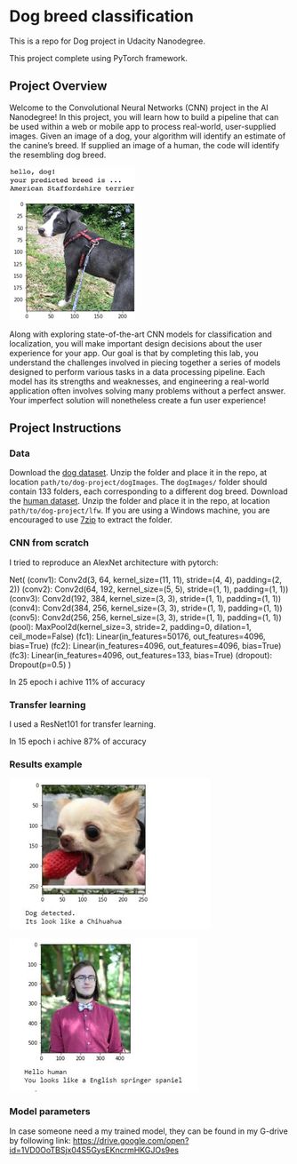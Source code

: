 [//]: # (Image References)

[image1]: ./images/sample_dog_output.png "Sample Output"
[image2]: ./images/result_dog.JPG "example of the dog result"
[image3]: ./images/result_human.JPG  "example of the human result"

# Dog breed classification 

This is a repo for Dog project in Udacity Nanodegree.

This project complete using PyTorch framework.

## Project Overview

Welcome to the Convolutional Neural Networks (CNN) project in the AI Nanodegree! In this project, you will learn how to build a pipeline that can be used within a web or mobile app to process real-world, user-supplied images.  Given an image of a dog, your algorithm will identify an estimate of the canine’s breed.  If supplied an image of a human, the code will identify the resembling dog breed.  

![Sample Output][image1]

Along with exploring state-of-the-art CNN models for classification and localization, you will make important design decisions about the user experience for your app.  Our goal is that by completing this lab, you understand the challenges involved in piecing together a series of models designed to perform various tasks in a data processing pipeline.  Each model has its strengths and weaknesses, and engineering a real-world application often involves solving many problems without a perfect answer.  Your imperfect solution will nonetheless create a fun user experience!


## Project Instructions

### Data
Download the [dog dataset](https://s3-us-west-1.amazonaws.com/udacity-aind/dog-project/dogImages.zip).  Unzip the folder and place it in the repo, at location `path/to/dog-project/dogImages`.  The `dogImages/` folder should contain 133 folders, each corresponding to a different dog breed.
Download the [human dataset](http://vis-www.cs.umass.edu/lfw/lfw.tgz).  Unzip the folder and place it in the repo, at location `path/to/dog-project/lfw`.  If you are using a Windows machine, you are encouraged to use [7zip](http://www.7-zip.org/) to extract the folder. 

### CNN from scratch

I tried to reproduce an AlexNet architecture with pytorch:

Net(
  (conv1): Conv2d(3, 64, kernel_size=(11, 11), stride=(4, 4), padding=(2, 2))
  (conv2): Conv2d(64, 192, kernel_size=(5, 5), stride=(1, 1), padding=(1, 1))
  (conv3): Conv2d(192, 384, kernel_size=(3, 3), stride=(1, 1), padding=(1, 1))
  (conv4): Conv2d(384, 256, kernel_size=(3, 3), stride=(1, 1), padding=(1, 1))
  (conv5): Conv2d(256, 256, kernel_size=(3, 3), stride=(1, 1), padding=(1, 1))
  (pool): MaxPool2d(kernel_size=3, stride=2, padding=0, dilation=1, ceil_mode=False)
  (fc1): Linear(in_features=50176, out_features=4096, bias=True)
  (fc2): Linear(in_features=4096, out_features=4096, bias=True)
  (fc3): Linear(in_features=4096, out_features=133, bias=True)
  (dropout): Dropout(p=0.5)
)

In 25 epoch i achive 11% of accuracy

### Transfer learning

I used a ResNet101 for transfer learning.

In 15 epoch i achive 87% of accuracy

### Results example

![image2]

![image3]

### Model parameters

In case someone need a my trained model, they can be found in my G-drive by following link:
https://drive.google.com/open?id=1VD0OoTBSjx04S5GysEKncrmHKGJOs9es

